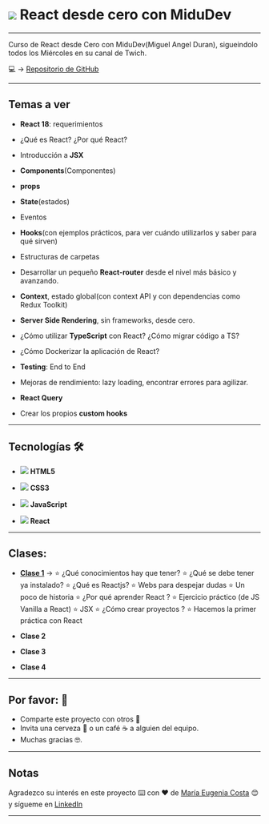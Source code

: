 # <img src="https://img.icons8.com/bubbles/80/null/react.png"/> React desde cero con MiduDev

---

Curso de React desde Cero con MiduDev(Miguel Angel Duran), sigueindolo todos los Miércoles en su canal de Twich.

:computer: -> [Repositorio de GitHub](https://github.com/midudev/aprendiendo-react)

---

## Temas a ver

- **React 18**: requerimientos

- ¿Qué es React? ¿Por qué React?

- Introducción a **JSX**

- **Components**(Componentes)

- **props**

- **State**(estados)

- Eventos

- **Hooks**(con ejemplos prácticos, para ver cuándo utilizarlos y saber para qué sirven)

- Estructuras de carpetas

- Desarrollar un pequeño **React-router** desde el nivel más básico y avanzando.

- **Context**, estado global(con context API y con dependencias como Redux Toolkit)

- **Server Side Rendering**, sin frameworks, desde cero.

- ¿Cómo utilizar **TypeScript** con React? ¿Cómo migrar código a TS?

- ¿Cómo Dockerizar la aplicación de React?

- **Testing**: End to End

- Mejoras de rendimiento: lazy loading, encontrar errores para agilizar.

- **React Query**

- Crear los propios **custom hooks**

---

## Tecnologías 🛠️

- <img src="https://img.icons8.com/fluency/30/null/html-5.png"/> **HTML5**

- <img src="https://img.icons8.com/fluency/30/null/css3.png"/> **CSS3**

- <img src="https://img.icons8.com/color/30/null/javascript--v1.png"/> **JavaScript**

- <img src="https://img.icons8.com/officel/30/null/react.png"/> **React**

---

## Clases:

- [**Clase 1**](https://github.com/eugenia1984/React-desde-cero-con-MiduDev/blob/main/clase01.md) -> ⭐ ¿Qué conocimientos hay que tener? ⭐ ¿Qué se debe tener ya instalado? ⭐ ¿Qué es Reactjs? ⭐ Webs para despejar dudas ⭐ Un poco de historia ⭐ ¿Por qué aprender React ?  ⭐ Ejercicio práctico (de JS Vanilla a React) ⭐ JSX ⭐ ¿Cómo crear proyectos ? ⭐ Hacemos la primer práctica con React

- **Clase 2**

- **Clase 3**

- **Clase 4**

---

## Por favor: 🎁

- Comparte este proyecto con otros 📢
- Invita una cerveza 🍺 o un café ☕ a alguien del equipo.
- Muchas gracias 🤓.

---

## Notas

Agradezco su interés en este proyecto ⌨️ con ❤️ de [María Eugenia Costa](https://github.com/eugenia1984) 😊 y sígueme en [LinkedIn](http://www.linkedin.com/in/maríaeugeniacosta)

---
